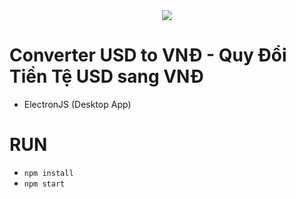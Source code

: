 <div align="center">
  <img src="https://miro.medium.com/v2/resize:fit:834/1*4HEwBQUclFxttE13SM0PQg.png"/>
</div>

# Converter USD to VNĐ - Quy Đổi Tiền Tệ USD sang VNĐ
- ElectronJS (Desktop App)

# RUN
- `npm install`
- `npm start`
